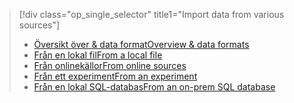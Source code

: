 > [!div class="op_single_selector" title1="Import data from various sources"]
> * [<span data-ttu-id="64903-101">Översikt över & data format</span><span class="sxs-lookup"><span data-stu-id="64903-101">Overview & data formats</span></span>](../articles/machine-learning/machine-learning-data-science-import-data.md)
> * [<span data-ttu-id="64903-102">Från en lokal fil</span><span class="sxs-lookup"><span data-stu-id="64903-102">From a local file</span></span>](../articles/machine-learning/machine-learning-import-data-from-local-file.md)
> * [<span data-ttu-id="64903-103">Från onlinekällor</span><span class="sxs-lookup"><span data-stu-id="64903-103">From online sources</span></span>](../articles/machine-learning/machine-learning-import-data-from-online-sources.md)
> * [<span data-ttu-id="64903-104">Från ett experiment</span><span class="sxs-lookup"><span data-stu-id="64903-104">From an experiment</span></span>](../articles/machine-learning/machine-learning-import-data-from-an-experiment.md)
> * [<span data-ttu-id="64903-105">Från en lokal SQL-databas</span><span class="sxs-lookup"><span data-stu-id="64903-105">From an on-prem SQL database</span></span>](../articles/machine-learning/machine-learning-use-data-from-an-on-premises-sql-server.md)
>  

